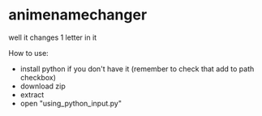 # animenamechanger
well it changes 1 letter in it

How to use:
- install python if you don't have it (remember to check that add to path checkbox)
- download zip
- extract
- open "using_python_input.py"
